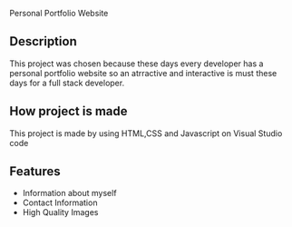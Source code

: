 Personal Portfolio Website
## Description
 This project was chosen because these days every developer has a personal portfolio website so an atrractive and interactive is must these days for a full stack developer. 

## How project is made
This project is made by using HTML,CSS and Javascript on Visual Studio code
## Features
- Information about myself
- Contact Information
- High Quality Images


